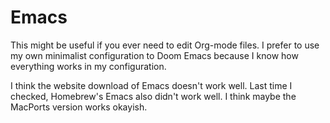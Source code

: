 # Emacs

This might be useful if you ever need to edit Org-mode files. I prefer to use
my own minimalist configuration to Doom Emacs because I know how everything
works in my configuration.

I think the website download of Emacs doesn't work well. Last time I checked,
Homebrew's Emacs also didn't work well. I think maybe the MacPorts version
works okayish.
